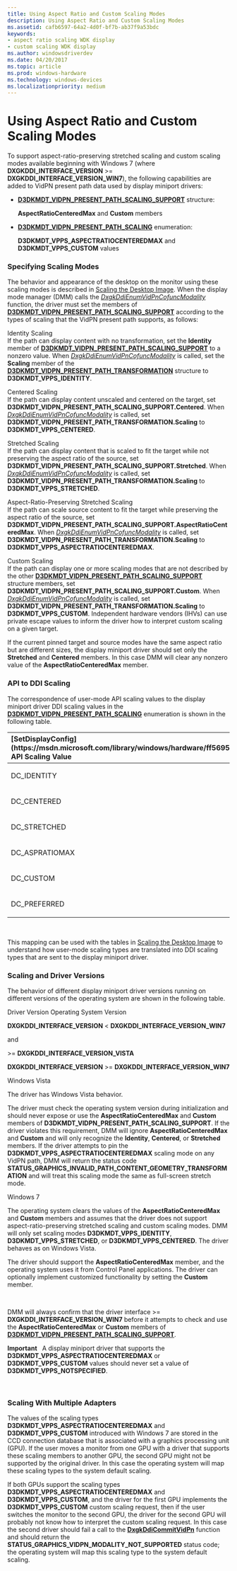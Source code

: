 ```yaml
---
title: Using Aspect Ratio and Custom Scaling Modes
description: Using Aspect Ratio and Custom Scaling Modes
ms.assetid: cafb6597-64a2-4d0f-bf7b-ab37f9a53bdc
keywords:
- aspect ratio scaling WDK display
- custom scaling WDK display
ms.author: windowsdriverdev
ms.date: 04/20/2017
ms.topic: article
ms.prod: windows-hardware
ms.technology: windows-devices
ms.localizationpriority: medium
---
```


# Using Aspect Ratio and Custom Scaling Modes


To support aspect-ratio-preserving stretched scaling and custom scaling modes available beginning with Windows 7 (where **DXGKDDI\_INTERFACE\_VERSION** &gt;= **DXGKDDI\_INTERFACE\_VERSION\_WIN7**), the following capabilities are added to VidPN present path data used by display miniport drivers:

-   [**D3DKMDT\_VIDPN\_PRESENT\_PATH\_SCALING\_SUPPORT**](https://msdn.microsoft.com/library/windows/hardware/ff546712) structure:

    **AspectRatioCenteredMax** and **Custom** members

-   [**D3DKMDT\_VIDPN\_PRESENT\_PATH\_SCALING**](https://msdn.microsoft.com/library/windows/hardware/ff546706) enumeration:

    **D3DKMDT\_VPPS\_ASPECTRATIOCENTEREDMAX** and **D3DKMDT\_VPPS\_CUSTOM** values

### <span id="specifying_scaling_modes"></span><span id="SPECIFYING_SCALING_MODES"></span> Specifying Scaling Modes

The behavior and appearance of the desktop on the monitor using these scaling modes is described in [Scaling the Desktop Image](scaling-the-desktop-image.md). When the display mode manager (DMM) calls the [*DxgkDdiEnumVidPnCofuncModality*](https://msdn.microsoft.com/library/windows/hardware/ff559649) function, the driver must set the members of [**D3DKMDT\_VIDPN\_PRESENT\_PATH\_SCALING\_SUPPORT**](https://msdn.microsoft.com/library/windows/hardware/ff546712) according to the types of scaling that the VidPN present path supports, as follows:

<span id="________Identity_Scaling_______"></span><span id="________identity_scaling_______"></span><span id="________IDENTITY_SCALING_______"></span> Identity Scaling   
If the path can display content with no transformation, set the **Identity** member of [**D3DKMDT\_VIDPN\_PRESENT\_PATH\_SCALING\_SUPPORT**](https://msdn.microsoft.com/library/windows/hardware/ff546712) to a nonzero value. When [*DxgkDdiEnumVidPnCofuncModality*](https://msdn.microsoft.com/library/windows/hardware/ff559649) is called, set the **Scaling** member of the [**D3DKMDT\_VIDPN\_PRESENT\_PATH\_TRANSFORMATION**](https://msdn.microsoft.com/library/windows/hardware/ff546719) structure to **D3DKMDT\_VPPS\_IDENTITY**.

<span id="________Centered_Scaling_______"></span><span id="________centered_scaling_______"></span><span id="________CENTERED_SCALING_______"></span> Centered Scaling   
If the path can display content unscaled and centered on the target, set **D3DKMDT\_VIDPN\_PRESENT\_PATH\_SCALING\_SUPPORT.Centered**. When [*DxgkDdiEnumVidPnCofuncModality*](https://msdn.microsoft.com/library/windows/hardware/ff559649) is called, set **D3DKMDT\_VIDPN\_PRESENT\_PATH\_TRANSFORMATION.Scaling** to **D3DKMDT\_VPPS\_CENTERED**.

<span id="________Stretched_Scaling_______"></span><span id="________stretched_scaling_______"></span><span id="________STRETCHED_SCALING_______"></span> Stretched Scaling   
If the path can display content that is scaled to fit the target while not preserving the aspect ratio of the source, set **D3DKMDT\_VIDPN\_PRESENT\_PATH\_SCALING\_SUPPORT.Stretched**. When [*DxgkDdiEnumVidPnCofuncModality*](https://msdn.microsoft.com/library/windows/hardware/ff559649) is called, set **D3DKMDT\_VIDPN\_PRESENT\_PATH\_TRANSFORMATION.Scaling** to **D3DKMDT\_VPPS\_STRETCHED**.

<span id="________Aspect-Ratio-Preserving_Stretched_Scaling_______"></span><span id="________aspect-ratio-preserving_stretched_scaling_______"></span><span id="________ASPECT-RATIO-PRESERVING_STRETCHED_SCALING_______"></span> Aspect-Ratio-Preserving Stretched Scaling   
If the path can scale source content to fit the target while preserving the aspect ratio of the source, set **D3DKMDT\_VIDPN\_PRESENT\_PATH\_SCALING\_SUPPORT.AspectRatioCenteredMax**. When [*DxgkDdiEnumVidPnCofuncModality*](https://msdn.microsoft.com/library/windows/hardware/ff559649) is called, set **D3DKMDT\_VIDPN\_PRESENT\_PATH\_TRANSFORMATION.Scaling** to **D3DKMDT\_VPPS\_ASPECTRATIOCENTEREDMAX**.

<span id="________Custom_Scaling_______"></span><span id="________custom_scaling_______"></span><span id="________CUSTOM_SCALING_______"></span> Custom Scaling   
If the path can display one or more scaling modes that are not described by the other [**D3DKMDT\_VIDPN\_PRESENT\_PATH\_SCALING\_SUPPORT**](https://msdn.microsoft.com/library/windows/hardware/ff546712) structure members, set **D3DKMDT\_VIDPN\_PRESENT\_PATH\_SCALING\_SUPPORT.Custom**. When [*DxgkDdiEnumVidPnCofuncModality*](https://msdn.microsoft.com/library/windows/hardware/ff559649) is called, set **D3DKMDT\_VIDPN\_PRESENT\_PATH\_TRANSFORMATION.Scaling** to **D3DKMDT\_VPPS\_CUSTOM**. Independent hardware vendors (IHVs) can use private escape values to inform the driver how to interpret custom scaling on a given target.

If the current pinned target and source modes have the same aspect ratio but are different sizes, the display miniport driver should set only the **Stretched** and **Centered** members. In this case DMM will clear any nonzero value of the **AspectRatioCenteredMax** member.

### <span id="api_to_ddi_scaling"></span><span id="API_TO_DDI_SCALING"></span> API to DDI Scaling

The correspondence of user-mode API scaling values to the display miniport driver DDI scaling values in the [**D3DKMDT\_VIDPN\_PRESENT\_PATH\_SCALING**](https://msdn.microsoft.com/library/windows/hardware/ff546706) enumeration is shown in the following table.

<table>
<colgroup>
<col width="50%" />
<col width="50%" />
</colgroup>
<thead>
<tr class="header">
<th align="left">[<strong>SetDisplayConfig</strong>](https://msdn.microsoft.com/library/windows/hardware/ff569533) API Scaling Value</th>
<th align="left">DDI Scaling Value</th>
</tr>
</thead>
<tbody>
<tr class="odd">
<td align="left"><p>DC_IDENTITY</p></td>
<td align="left"><p>D3DKMDT_VPPS_IDENTITY</p></td>
</tr>
<tr class="even">
<td align="left"><p>DC_CENTERED</p></td>
<td align="left"><p>D3DKMDT_VPPS_CENTERED</p></td>
</tr>
<tr class="odd">
<td align="left"><p>DC_STRETCHED</p></td>
<td align="left"><p>D3DKMDT_VPPS_STRETCHED</p></td>
</tr>
<tr class="even">
<td align="left"><p>DC_ASPRATIOMAX</p></td>
<td align="left"><p>D3DKMDT_VPPS_ASPECTRATIOCENTEREDMAX</p></td>
</tr>
<tr class="odd">
<td align="left"><p>DC_CUSTOM</p></td>
<td align="left"><p>D3DKMDT_VPPS_CUSTOM</p></td>
</tr>
<tr class="even">
<td align="left"><p>DC_PREFERRED</p></td>
<td align="left"><p>D3DKMDT_VPPS_PREFERRED</p></td>
</tr>
</tbody>
</table>

 

This mapping can be used with the tables in [Scaling the Desktop Image](scaling-the-desktop-image.md) to understand how user-mode scaling types are translated into DDI scaling types that are sent to the display miniport driver.

### <span id="scaling_and_driver_versions"></span><span id="SCALING_AND_DRIVER_VERSIONS"></span> Scaling and Driver Versions

The behavior of different display miniport driver versions running on different versions of the operating system are shown in the following table.

Driver Version
Operating System Version

**DXGKDDI\_INTERFACE\_VERSION** &lt; **DXGKDDI\_INTERFACE\_VERSION\_WIN7**

and

&gt;= **DXGKDDI\_INTERFACE\_VERSION\_VISTA**

**DXGKDDI\_INTERFACE\_VERSION** &gt;= **DXGKDDI\_INTERFACE\_VERSION\_WIN7**

Windows Vista

The driver has Windows Vista behavior.

The driver must check the operating system version during initialization and should never expose or use the **AspectRatioCenteredMax** and **Custom** members of **D3DKMDT\_VIDPN\_PRESENT\_PATH\_SCALING\_SUPPORT**. If the driver violates this requirement, DMM will ignore **AspectRatioCenteredMax** and **Custom** and will only recognize the **Identity**, **Centered**, or **Stretched** members. If the driver attempts to pin the **D3DKMDT\_VPPS\_ASPECTRATIOCENTEREDMAX** scaling mode on any VidPN path, DMM will return the status code **STATUS\_GRAPHICS\_INVALID\_PATH\_CONTENT\_GEOMETRY\_TRANSFORMATION** and will treat this scaling mode the same as full-screen stretch mode.

Windows 7

The operating system clears the values of the **AspectRatioCenteredMax** and **Custom** members and assumes that the driver does not support aspect-ratio-preserving stretched scaling and custom scaling modes. DMM will only set scaling modes **D3DKMDT\_VPPS\_IDENTITY**, **D3DKMDT\_VPPS\_STRETCHED**, or **D3DKMDT\_VPPS\_CENTERED**. The driver behaves as on Windows Vista.

The driver should support the **AspectRatioCenteredMax** member, and the operating system uses it from Control Panel applications. The driver can optionally implement customized functionality by setting the **Custom** member.

 

DMM will always confirm that the driver interface &gt;= **DXGKDDI\_INTERFACE\_VERSION\_WIN7** before it attempts to check and use the **AspectRatioCenteredMax** or **Custom** members of [**D3DKMDT\_VIDPN\_PRESENT\_PATH\_SCALING\_SUPPORT**](https://msdn.microsoft.com/library/windows/hardware/ff546712).

**Important**   A display miniport driver that supports the **D3DKMDT\_VPPS\_ASPECTRATIOCENTEREDMAX** or **D3DKMDT\_VPPS\_CUSTOM** values should never set a value of **D3DKMDT\_VPPS\_NOTSPECIFIED**.

 

### <span id="scaling_with_multiple_adapters"></span><span id="SCALING_WITH_MULTIPLE_ADAPTERS"></span> Scaling With Multiple Adapters

The values of the scaling types **D3DKMDT\_VPPS\_ASPECTRATIOCENTEREDMAX** and **D3DKMDT\_VPPS\_CUSTOM** introduced with Windows 7 are stored in the CCD connection database that is associated with a graphics processing unit (GPU). If the user moves a monitor from one GPU with a driver that supports these scaling members to another GPU, the second GPU might not be supported by the original driver. In this case the operating system will map these scaling types to the system default scaling.

If both GPUs support the scaling types **D3DKMDT\_VPPS\_ASPECTRATIOCENTEREDMAX** and **D3DKMDT\_VPPS\_CUSTOM**, and the driver for the first GPU implements the **D3DKMDT\_VPPS\_CUSTOM** custom scaling request, then if the user switches the monitor to the second GPU, the driver for the second GPU will probably not know how to interpret the custom scaling request. In this case the second driver should fail a call to the [**DxgkDdiCommitVidPn**](https://msdn.microsoft.com/library/windows/hardware/ff559597) function and should return the **STATUS\_GRAPHICS\_VIDPN\_MODALITY\_NOT\_SUPPORTED** status code; the operating system will map this scaling type to the system default scaling.

 

 





